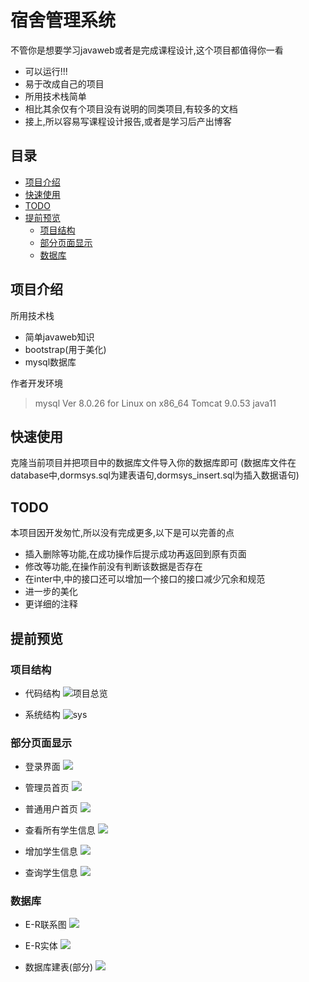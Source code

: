 # 宿舍管理系统

不管你是想要学习javaweb或者是完成课程设计,这个项目都值得你一看 

+ 可以运行!!!
+ 易于改成自己的项目
+ 所用技术栈简单
+ 相比其余仅有个项目没有说明的同类项目,有较多的文档
+ 接上,所以容易写课程设计报告,或者是学习后产出博客

## 目录

<!-- vim-markdown-toc GFM -->

* [项目介绍](#项目介绍)
* [快速使用](#快速使用)
* [TODO](#todo)
* [提前预览](#提前预览)
    * [项目结构](#项目结构)
    * [部分页面显示](#部分页面显示)
    * [数据库](#数据库)

<!-- vim-markdown-toc -->

## 项目介绍
所用技术栈
+ 简单javaweb知识
+ bootstrap(用于美化)
+ mysql数据库

作者开发环境
> mysql  Ver 8.0.26 for Linux on x86_64
Tomcat 9.0.53
java11

## 快速使用
克隆当前项目并把项目中的数据库文件导入你的数据库即可
(数据库文件在database中,dormsys.sql为建表语句,dormsys_insert.sql为插入数据语句)

## TODO
本项目因开发匆忙,所以没有完成更多,以下是可以完善的点
+ 插入删除等功能,在成功操作后提示成功再返回到原有页面 
+ 修改等功能,在操作前没有判断该数据是否存在
+ 在inter中,中的接口还可以增加一个接口的接口减少冗余和规范
+ 进一步的美化
+ 更详细的注释



## 提前预览

### 项目结构
+ 代码结构
![项目总览](./pic/项目总览.png) 

+ 系统结构
![sys](./pic/sys.png) 

### 部分页面显示
+ 登录界面
![](./pic/登录界面.png) 

+ 管理员首页
![](./pic/管理员首页.png) 

+ 普通用户首页
![](./pic/普通用户首页.png) 

+ 查看所有学生信息
![](./pic/查看所有学生信息.png) 

+ 增加学生信息
![](./pic/增加学生信息.png) 

+ 查询学生信息
![](./pic/查询学生信息.png) 

### 数据库 
+ E-R联系图
![](./database/E-R联系.png) 

+ E-R实体
![](./database/E-R实体.png) 

+ 数据库建表(部分)
![](./database/数据库建表_1.png) 






